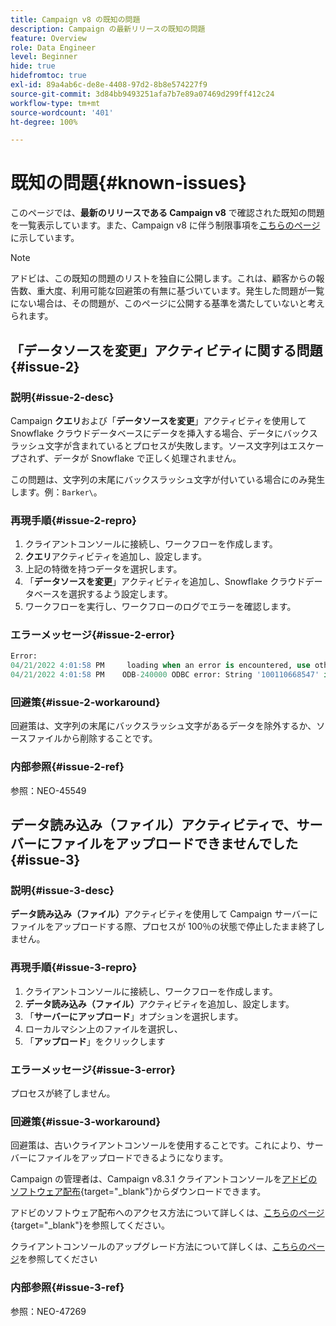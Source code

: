 ```yaml
---
title: Campaign v8 の既知の問題
description: Campaign の最新リリースの既知の問題
feature: Overview
role: Data Engineer
level: Beginner
hide: true
hidefromtoc: true
exl-id: 89a4ab6c-de8e-4408-97d2-8b8e574227f9
source-git-commit: 3d84bb9493251afa7b7e89a07469d299ff412c24
workflow-type: tm+mt
source-wordcount: '401'
ht-degree: 100%

---
```


# 既知の問題{#known-issues}

このページでは、**最新のリリースである Campaign v8** で確認された既知の問題を一覧表示しています。また、Campaign v8 に伴う制限事項を[こちらのページ](ac-guardrails.md)に示しています。


>[!NOTE]
>
>アドビは、この既知の問題のリストを独自に公開します。これは、顧客からの報告数、重大度、利用可能な回避策の有無に基づいています。発生した問題が一覧にない場合は、その問題が、このページに公開する基準を満たしていないと考えられます。

<!--
## Change Data Source activity issue #1 {#issue-1}

### Description{#issue-1-desc}

The **Change Data Source** activity is failing when transfering data from Campaign local database to Snowflake cloud database. When switching directions, the activity can generate issues.

### Reproduction steps{#issue-1-repro}

1. Connect to the client console and create a workflow.
1. Add a **Query** activity and a **Change Data Source** activity.
1. Define a query on the **email**, which is a string.
1. Run the workflow and right-click the transition to view the population: the email records are displayed replaced by `****`.
1. Check the workflow logs: the **Change Data Source** activity interprets these records as numeric values.

### Error message{#issue-1-error}

```sql
04/13/2022 10:00:18 AM              Executing change data source 'Ok' (step 'Change Data Source')
04/13/2022 10:00:18 AM              Starting 1 connection(s) on pool 'nms:extAccount:ffda tractorsupply_mkt_stage8' (Snowflake, server='adobe-acc_tractorsupply_us_west_2_aws.snowflakecomputing.com', login='tractorsupply_stage8_MKT:tractorsupply_stage8')
04/13/2022 10:00:26 AM              ODB-240000 ODBC error: {*}Numeric value '{*}******{*}{{*}}' is not recognized\{*}   File 'wkf1285541_13_1_0_47504750#458318uploadPart0.chunk.gz', line 1, character 10140   Row 279, column "WKF1285541_13_1_0"["BICUST_ID":1]   If you would like to continue loading when a
04/13/2022 10:00:26 AM              n error is encountered, use other values such as 'SKIP_FILE' or 'CONTINUE' for the ON_ERROR option. For more information on loading options, please run 'info loading_data' in a SQL client. SQLState: 22018
04/13/2022 10:00:26 AM              WDB-200001 SQL statement 'COPY INTO wkf1285541_13_1_0 (SACTIVE, SADDRESS1, SADDRESS2, BICUST_ID, SEMAIL) FROM ( SELECT $1, $2, $3, $4, $5 FROM $$@BULK_wkf1285541_13_1_0$$) FILE_FORMAT = ( TYPE = CSV RECORD_DELIMITER = '\x02' FIELD_DELIMITER = '\x01' FIEL
04/13/2022 10:00:26 AM              D_OPTIONALLY_ENCLOSED_BY = 'NONE') ON_ERROR = ABORT_STATEMENT PURGE = TRUE' could not be executed.
```

### Workaround{#issue-1-workaround}

To have the data transfered from Snowflake cloud database to Campaign local database and back to Snowflake, you must use two different **Change Data Source** activities.

### Internal reference{#issue-1-ref}

Reference: NEO-45549 
-->


## 「データソースを変更」アクティビティに関する問題 {#issue-2}

### 説明{#issue-2-desc}

Campaign **クエリ**&#x200B;および「**データソースを変更**」アクティビティを使用して Snowflake クラウドデータベースにデータを挿入する場合、データにバックスラッシュ文字が含まれているとプロセスが失敗します。ソース文字列はエスケープされず、データが Snowflake で正しく処理されません。

この問題は、文字列の末尾にバックスラッシュ文字が付いている場合にのみ発生します。例：`Barker\`。


### 再現手順{#issue-2-repro}

1. クライアントコンソールに接続し、ワークフローを作成します。
1. **クエリ**&#x200B;アクティビティを追加し、設定します。
1. 上記の特徴を持つデータを選択します。
1. 「**データソースを変更**」アクティビティを追加し、Snowflake クラウドデータベースを選択するよう設定します。
1. ワークフローを実行し、ワークフローのログでエラーを確認します。


### エラーメッセージ{#issue-2-error}

```sql
Error:
04/21/2022 4:01:58 PM     loading when an error is encountered, use other values such as 'SKIP_FILE' or 'CONTINUE' for the ON_ERROR option. For more information on loading options, please run 'info loading_data' in a SQL client. SQLState: 22000
04/21/2022 4:01:58 PM    ODB-240000 ODBC error: String '100110668547' is too long and would be truncated   File 'wkf1656797_21_1_3057430574#458516uploadPart0.chunk.gz', line 1, character 0   Row 90058, column "WKF1656797_21_1"["SCARRIER_ROUTE":13]   If you would like to continue
```

### 回避策{#issue-2-workaround}

回避策は、文字列の末尾にバックスラッシュ文字があるデータを除外するか、ソースファイルから削除することです。

<!--
As a workaround, export the files with double quotes around the problematic values (like `Barker\`) and include a file format option `FIELD_OPTIONALLY_ENCLOSED_BY = '"'`.
-->

### 内部参照{#issue-2-ref}

参照：NEO-45549


## データ読み込み（ファイル）アクティビティで、サーバーにファイルをアップロードできませんでした {#issue-3}

### 説明{#issue-3-desc}

**データ読み込み（ファイル）**&#x200B;アクティビティを使用して Campaign サーバーにファイルをアップロードする際、プロセスが 100％の状態で停止したまま終了しません。

### 再現手順{#issue-3-repro}

1. クライアントコンソールに接続し、ワークフローを作成します。
1. **データ読み込み（ファイル）**&#x200B;アクティビティを追加し、設定します。
1. 「**サーバーにアップロード**」オプションを選択します。
1. ローカルマシン上のファイルを選択し、
1. 「**アップロード**」をクリックします


### エラーメッセージ{#issue-3-error}

プロセスが終了しません。

### 回避策{#issue-3-workaround}

回避策は、古いクライアントコンソールを使用することです。これにより、サーバーにファイルをアップロードできるようになります。

Campaign の管理者は、Campaign v8.3.1 クライアントコンソールを[アドビのソフトウェア配布](https://experience.adobe.com/#/downloads/content/software-distribution/ja/campaign.html?1_group.propertyvalues.property=.%2Fjcr%3Acontent%2Fmetadata%2Fdc%3Aversion&amp;1_group.propertyvalues.operation=equals&amp;1_group.propertyvalues.0_values=target-version%3Acampaign%2F8&amp;orderby=%40jcr%3Acontent%2Fjcr%3AlastModified&amp;orderby.sort=desc&amp;layout=list&amp;p.offset=0&amp;p.limit=4){target=&quot;_blank&quot;}からダウンロードできます。

アドビのソフトウェア配布へのアクセス方法について詳しくは、[こちらのページ](https://experienceleague.adobe.com/docs/experience-cloud/software-distribution/home.html?lang=ja){target=&quot;_blank&quot;}を参照してください。

クライアントコンソールのアップグレード方法について詳しくは、[こちらのページ](connect.md)を参照してください

### 内部参照{#issue-3-ref}

参照：NEO-47269

